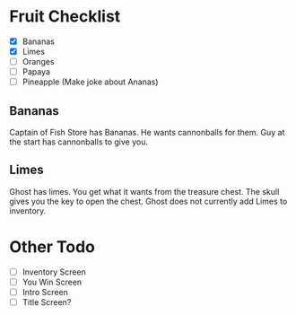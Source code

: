 # Fruit Checklist

- [X] Bananas
- [X] Limes
- [ ] Oranges
- [ ] Papaya
- [ ] Pineapple (Make joke about Ananas)

## Bananas

Captain of Fish Store has Bananas. He wants cannonballs for them. Guy at the start has cannonballs to give you.

## Limes

Ghost has limes. You get what it wants from the treasure chest. The skull gives you the key to open the chest.
Ghost does not currently add Limes to inventory.

# Other Todo

- [ ] Inventory Screen
- [ ] You Win Screen
- [ ] Intro Screen
- [ ] Title Screen?